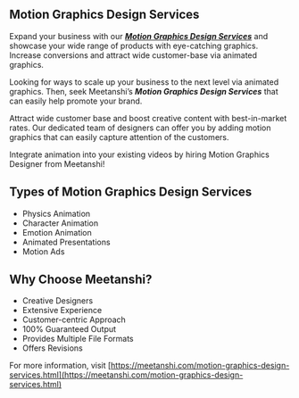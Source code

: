## Motion Graphics Design Services



Expand your business with our ***[Motion Graphics Design Services](https://meetanshi.com/motion-graphics-design-services.html)*** and showcase your wide range of products with eye-catching graphics. Increase conversions and attract wide customer-base via animated graphics.

Looking for ways to scale up your business to the next level via animated graphics. Then, seek Meetanshi’s ***Motion Graphics Design Services*** that can easily help promote your brand.
 
Attract wide customer base and boost creative content with best-in-market rates. Our dedicated team of designers can offer you by adding motion graphics that can easily capture attention of the customers.
 
Integrate animation into your existing videos by hiring Motion Graphics Designer from Meetanshi!




## Types of Motion Graphics Design Services

* Physics Animation
* Character Animation
* Emotion Animation
* Animated Presentations
* Motion Ads

##  Why Choose Meetanshi?
    
* Creative Designers
* Extensive Experience
*  Customer-centric Approach
*   100% Guaranteed Output
*  Provides Multiple File Formats
* Offers Revisions

For more information, visit [https://meetanshi.com/motion-graphics-design-services.html](https://meetanshi.com/motion-graphics-design-services.html)




